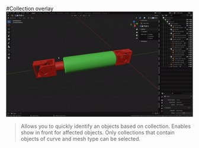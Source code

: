 #Collection overlay
![Radial array](../gifs/collectionoverlay.gif)  
>Allows you to quickly identify an objects based on collection. Enables show in front for affected objects. Only collections that contain objects of curve and mesh type can be selected.